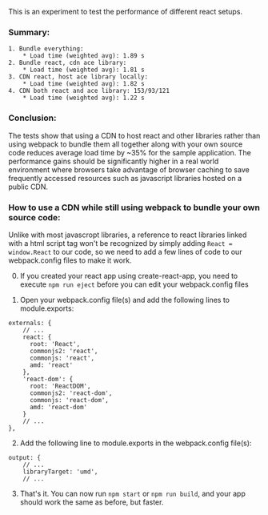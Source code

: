 This is an experiment to test the performance of different react setups.

### Summary:
    1. Bundle everything: 
        * Load time (weighted avg): 1.89 s
    2. Bundle react, cdn ace library:
        * Load time (weighted avg): 1.81 s
    3. CDN react, host ace library locally:
        * Load time (weighted avg): 1.82 s
    4. CDN both react and ace library: 153/93/121
        * Load time (weighted avg): 1.22 s

### Conclusion:
The tests show that using a CDN to host react and other libraries rather than using webpack to bundle them all together along with your own source code reduces average load time by ~35% for the sample application. The performance gains should be significantly higher in a real world environment where browsers take advantage of browser caching to save frequently accessed resources such as javascript libraries hosted on a public CDN.

### How to use a CDN while still using webpack to bundle your own source code:

Unlike with most javascropt libraries, a reference to react libraries linked with a html script tag won't be recognized by simply adding `React = window.React` to our code, so we need to add a few lines of code to our webpack.config files to make it work.

0. If you created your react app using create-react-app, you need to execute `npm run eject` before you can edit your webpack.config files

1. Open your webpack.config file(s) and add the following lines to module.exports:

```
externals: {
    // ...
    react: {
      root: 'React',
      commonjs2: 'react',
      commonjs: 'react',
      amd: 'react'
    },
    'react-dom': {
      root: 'ReactDOM',
      commonjs2: 'react-dom',
      commonjs: 'react-dom',
      amd: 'react-dom'
    }
    // ...
},
```

2. Add the following line to module.exports in the webpack.config file(s):

```
output: {
    // ...
    libraryTarget: 'umd',
    // ...
```

3. That's it. You can now run `npm start` or `npm run build`, and your app should work the same as before, but faster.